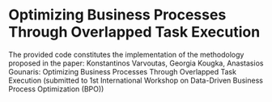 # Optimizing Business Processes Through Overlapped Task Execution

The provided code constitutes the implementation of the methodology proposed in the paper: 
Konstantinos Varvoutas, Georgia Kougka, Anastasios Gounaris: Optimizing Business Processes Through Overlapped Task Execution (submitted to 1st International Workshop on Data-Driven Business Process Optimization (BPO))
